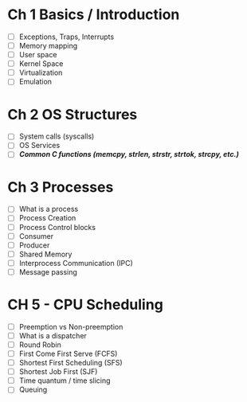 # Ch 1 Basics / Introduction
- [ ] Exceptions, Traps, Interrupts
- [ ] Memory mapping
- [ ] User space
- [ ] Kernel Space
- [ ] Virtualization
- [ ] Emulation
# Ch 2 OS Structures
- [ ] System calls (syscalls)
- [ ] OS Services
- [ ] ***Common C functions (memcpy, strlen, strstr, strtok, strcpy, etc.)***
# Ch 3 Processes
- [ ] What is a process
- [ ] Process Creation
- [ ] Process Control blocks
- [ ] Consumer
- [ ] Producer
- [ ] Shared Memory
- [ ] Interprocess Communication (IPC)
- [ ] Message passing
# CH 5 - CPU Scheduling
- [ ] Preemption vs Non-preemption
- [ ] What is a dispatcher
- [ ] Round Robin
- [ ] First Come First Serve (FCFS)
- [ ] Shortest First Scheduling (SFS)
- [ ] Shortest Job First (SJF)
- [ ] Time quantum / time slicing
- [ ] Queuing